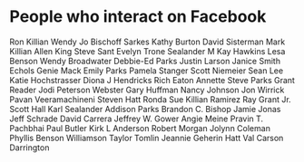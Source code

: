 # People who interact on Facebook

Ron Killian
Wendy Jo Bischoff Sarkes
Kathy Burton
David Sisterman
Mark Killian
Allen King
Steve Sant
Evelyn Trone Sealander
M Kay Hawkins
Lesa Benson
Wendy Broadwater
Debbie-Ed Parks
Justin Larson
Janice Smith Echols
Genie Mack
Emily Parks
Pamela Stanger
Scott Niemeier
Sean Lee
Katie Hochstrasser
Diona J Hendricks
Rich Eaton
Annette Steve Parks
Grant Reader
Jodi Peterson Webster
Gary Huffman
Nancy Johnson
Jon Wirrick
Pavan Veeramachineni
Steven Hatt
Ronda Sue Killian Ramirez
Ray Grant Jr.
Scott Hall
Karl Sealander
Addison Parks
Brandon C. Bishop
Jamie Jonas
Jeff Schrade
David Carrera
Jeffrey W. Gower
Angie Meine
Pravin T. Pachbhai
Paul Butler
Kirk L Anderson
Robert Morgan
Jolynn Coleman
Phyllis Benson Williamson
Taylor Tomlin
Jeannie Geherin Hatt
Val Carson Darrington
